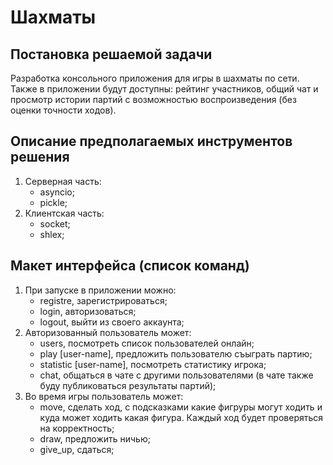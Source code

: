 # Шахматы

## Постановка решаемой задачи

Разработка консольного приложения для игры в шахматы по сети. Также в приложении будут доступны: рейтинг участников, общий чат и просмотр истории партий c возможностью воспроизведения (без оценки точности ходов).

## Описание предполагаемых инструментов решения

1. Серверная часть:
    - asyncio;
    - pickle;
2. Клиентская часть:
    - socket;
    - shlex;

## Макет интерфейса (список команд)

1. При запуске в приложении можно:
    - registre, зарегистрироваться;
    - login, авторизоваться;
    - logout, выйти из своего аккаунта;
2. Авторизованный пользователь может:
    - users, посмотреть список пользователей онлайн;
    - play [user-name], предложить пользователю съыграть партию;
    - statistic [user-name], посмотреть статистику игрока;
    - chat, общаться в чате с другими пользователями (в чате также буду публиковаться результаты партий);
3. Во время игры пользователь может:
    - move, сделать ход, с подсказками какие фигруры могут ходить и куда может ходить какая фигура. Каждый ход будет проверяться на корректность;
    - draw, предложить ничью;
    - give_up, сдаться;

